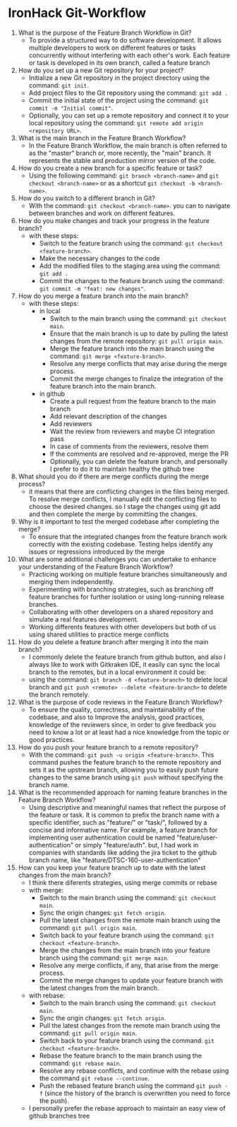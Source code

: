 # IronHack Git-Workflow

1. What is the purpose of the Feature Branch Workflow in Git?
    - To provide a structured way to do software development. It allows multiple developers to work on different features or tasks concurrently without interfering with each other's work. Each feature or task is developed in its own branch, called a feature branch
2. How do you set up a new Git repository for your project?
    - Initialize a new Git repository in the project directory using the command: `git init`.
    - Add project files to the Git repository using the command: `git add .`
    - Commit the initial state of the project using the command: `git commit -m "Initial commit"`.
    - Optionally, you can set up a remote repository and connect it to your local repository using the command: `git remote add origin <repository URL>`.
3. What is the main branch in the Feature Branch Workflow?
    - In the Feature Branch Workflow, the main branch is often referred to as the "master" branch or, more recently, the "main" branch. It represents the stable and production mirror version of the code.
4. How do you create a new branch for a specific feature or task?
    - Using the following command:  `git branch <branch-name>` and `git checkout <branch-name>` or as a shortcut `git checkout -b <branch-name>`. 
5. How do you switch to a different branch in Git?
    - With the command: `git checkout <branch-name>`. you can to navigate between branches and work on different features.
6. How do you make changes and track your progress in the feature branch?
    - with these steps:
        - Switch to the feature branch using the command: `git checkout <feature-branch>`.
        - Make the necessary changes to the code
        - Add the modified files to the staging area using the command: `git add .`
        - Commit the changes to the feature branch using the command: `git commit -m "feat: new changes"`.
7. How do you merge a feature branch into the main branch?
    - with these steps:
        - in local
            - Switch to the main branch using the command: `git checkout main`.
            - Ensure that the main branch is up to date by pulling the latest changes from the remote repository: `git pull origin main`.
            - Merge the feature branch into the main branch using the command: `git merge <feature-branch>`.
            - Resolve any merge conflicts that may arise during the merge process.
            - Commit the merge changes to finalize the integration of the feature branch into the main branch.
        - in github
            - Create a pull request from the feature branch to the main branch
            - Add relevant description of the changes
            - Add reviewers
            - Wait the review from reviewers and maybe CI integration pass
            - In case of comments from the reviewers, resolve them
            - If the comments are resolved and re-approved, merge the PR
            - Optionally, you can delete the feature branch, and personally I prefer to do it to maintain healthy the github tree
8. What should you do if there are merge conflicts during the merge process?
    - it means that there are conflicting changes in the files being merged. To resolve merge conflicts, I manually edit the conflicting files to choose the desired changes. so I stage the changes using git add and then complete the merge by committing the changes.
9. Why is it important to test the merged codebase after completing the merge?
    - To ensure that the integrated changes from the feature branch work correctly with the existing codebase. Testing helps identify any issues or regressions introduced by the merge
10. What are some additional challenges you can undertake to enhance your understanding of the Feature Branch Workflow?
    - Practicing working on multiple feature branches simultaneously and merging them independently.
    - Experimenting with branching strategies, such as branching off feature branches for further isolation or using long-running release branches.
    - Collaborating with other developers on a shared repository and simulate a real features development.
    - Working differents features with other developers but both of us using shared utilities to practice merge conflicts
11. How do you delete a feature branch after merging it into the main branch?
    - I commonly delete the feature branch from github button, and also I always like to work with Gitkraken IDE, it easily can sync the local branch to the remotes, but in a local environment it could be:
    - using the command: `git branch -d <feature-branch>` to delete local branch and `git push <remote> --delete <feature-branch>` to delete the branch remotely.
12. What is the purpose of code reviews in the Feature Branch Workflow?
    - To ensure the quality, correctness, and maintainability of the codebase, and also to Improve the analysis, good practices, knowledge of the reviewers since, in order to give feedback you need to know a lot or at least had a nice knowledge from the topic or good practices.
13. How do you push your feature branch to a remote repository?
    - With the command: `git push -u origin <feature-branch>`. This command pushes the feature branch to the remote repository and sets it as the upstream branch, allowing you to easily push future changes to the same branch using `git push` without specifying the branch name.
14. What is the recommended approach for naming feature branches in the Feature Branch Workflow?
    - Using descriptive and meaningful names that reflect the purpose of the feature or task. It is common to prefix the branch name with a specific identifier, such as "feature/" or "task/", followed by a concise and informative name. For example, a feature branch for implementing user authentication could be named "feature/user-authentication" or simply "feature/auth". but, I had work in companies with standards like adding the jira ticket to the github branch name, like "feature/DTSC-160-user-authentication"
15. How can you keep your feature branch up to date with the latest changes from the main branch?
    - I think there diferents strategies, using merge commits or rebase
    - with merge:
        - Switch to the main branch using the command: `git checkout main`.
        - Sync the origin changes: `git fetch origin`.
        - Pull the latest changes from the remote main branch using the command: `git pull origin main`.
        - Switch back to your feature branch using the command: `git checkout <feature-branch>`.
        - Merge the changes from the main branch into your feature branch using the command: `git merge main`.
        - Resolve any merge conflicts, if any, that arise from the merge process.
        - Commit the merge changes to update your feature branch with the latest changes from the main branch.
    - with rebase:
        - Switch to the main branch using the command: `git checkout main`.
        - Sync the origin changes: `git fetch origin`.
        - Pull the latest changes from the remote main branch using the command: `git pull origin main`.
        - Switch back to your feature branch using the command: `git checkout <feature-branch>`.
        - Rebase the feature branch to the main branch using the command: `git rebase main`.
        - Resolve any rebase conflicts, and continue with the rebase using the command `git rebase --continue`.
        - Push the rebased feature branch using the command `git push -f` (since the history of the branch is overwritten you need to force the push).
    - I personally prefer the rebase approach to maintain an easy view of github branches tree



